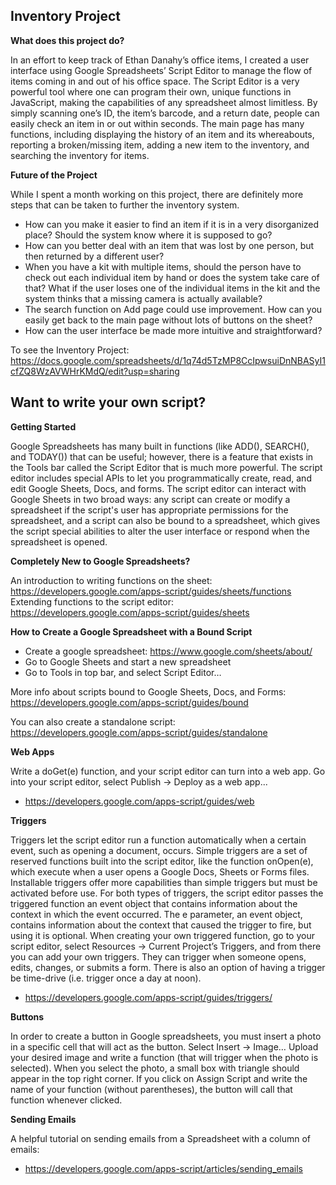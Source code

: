 Inventory Project
------------------------------
**What does this project do?**

In an effort to keep track of Ethan Danahy’s office items, I created a user interface using Google Spreadsheets’ Script Editor to manage the flow of items coming in and out of his office space. The Script Editor is a very powerful tool where one can program their own, unique functions in JavaScript, making the capabilities of any spreadsheet almost limitless. By simply scanning one’s ID, the item’s barcode, and a return date, people can easily check an item in or out within seconds. The main page has many functions, including displaying the history of an item and its whereabouts, reporting a broken/missing item, adding a new item to the inventory, and searching the inventory for items.

**Future of the Project**

While I spent a month working on this project, there are definitely more steps that can be taken to further the inventory system. 
- How can you make it easier to find an item if it is in a very disorganized place? Should the system know where it is supposed to go?
- How can you better deal with an item that was lost by one person, but then returned by a different user?
- When you have a kit with multiple items, should the person have to check out each individual item by hand or does the system take care of that? What if the user loses one of the individual items in the kit and the system thinks that a missing camera is actually available?
- The search function on Add page could use improvement. How can you easily get back to the main page without lots of buttons on the sheet?
- How can the user interface be made more intuitive and straightforward?

To see the Inventory Project: https://docs.google.com/spreadsheets/d/1q74d5TzMP8CcIpwsuiDnNBASyI1cfZQ8WzAVWHrKMdQ/edit?usp=sharing

Want to write your own script?
---------------------------------
**Getting Started**

Google Spreadsheets has many built in functions (like ADD(), SEARCH(), and TODAY()) that can be useful; however, there is a feature that exists in the Tools bar called the Script Editor that is much more powerful. The script editor includes special APIs to let you programmatically create, read, and edit Google Sheets, Docs, and forms. The script editor can interact with Google Sheets in two broad ways: any script can create or modify a spreadsheet if the script's user has appropriate permissions for the spreadsheet, and a script can also be bound to a spreadsheet, which gives the script special abilities to alter the user interface or respond when the spreadsheet is opened. 

**Completely New to Google Spreadsheets?**

An introduction to writing functions on the sheet: https://developers.google.com/apps-script/guides/sheets/functions
Extending functions to the script editor: https://developers.google.com/apps-script/guides/sheets

**How to Create a Google Spreadsheet with a Bound Script**
- Create a google spreadsheet: https://www.google.com/sheets/about/
- Go to Google Sheets and start a new spreadsheet
- Go to Tools in top bar, and select Script Editor…

More info about scripts bound to Google Sheets, Docs, and Forms: https://developers.google.com/apps-script/guides/bound

You can also create a standalone script: https://developers.google.com/apps-script/guides/standalone

**Web Apps**

Write a doGet(e) function, and your script editor can turn into a web app. Go into your script editor, select Publish -> Deploy as a web app... 
- https://developers.google.com/apps-script/guides/web

**Triggers**

Triggers let the script editor run a function automatically when a certain event, such as opening a document, occurs. Simple triggers are a set of reserved functions built into the script editor, like the function onOpen(e), which execute when a user opens a Google Docs, Sheets or Forms files. Installable triggers offer more capabilities than simple triggers but must be activated before use. For both types of triggers, the script editor passes the triggered function an event object that contains information about the context in which the event occurred. The e parameter, an event object, contains information about the context that caused the trigger to fire, but using it is optional. When creating your own triggered function, go to your script editor, select Resources -> Current Project’s Triggers, and from there you can add your own triggers. They can trigger when someone opens, edits, changes, or submits a form. There is also an option of having a trigger be time-drive (i.e. trigger once a day at noon).
- https://developers.google.com/apps-script/guides/triggers/

**Buttons**

In order to create a button in Google spreadsheets, you must insert a photo in a specific cell that will act as the button. Select Insert -> Image… Upload your desired image and write a function (that will trigger when the photo is selected). When you select the photo, a small box with triangle should appear in the top right corner. If you click on Assign Script and write the name of your function (without parentheses), the button will call that function whenever clicked.

**Sending Emails**

A helpful tutorial on sending emails from a Spreadsheet with a column of emails:
- https://developers.google.com/apps-script/articles/sending_emails
